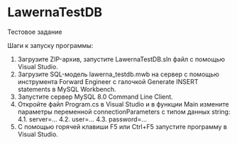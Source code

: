 # LawernaTestDB
Тестовое задание

Шаги к запуску программы:
1. Загрузите ZIP-архив, запустите LawernaTestDB.sln файл с помощью Visual Studio.
2. Загрузите SQL-модель lawerna_testdb.mwb на сервер с помощью инструмента Forward Engineer с галочкой Generate INSERT statements в MySQL Workbench.
3. Запустите сервер MySQL 8.0 Command Line Client.
4. Откройте файл Program.cs в Visual Studio и в функции Main измените параметры переменной connectionParameters с типом данных string:
4.1. server=...
4.2. user=...
4.3. password=...
5. С помощью горячей клавиши F5 или Ctrl+F5 запустите программу в Visual Studio.
